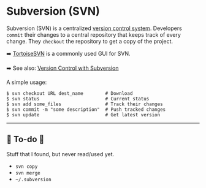 # Subversion (SVN)

<div class="row row-cols-lg-2"><div>

Subversion (SVN) is a centralized [version control system](../../_general/index.md). Developers `commit` their changes to a central repository that keeps track of every change. They `checkout` the repository to get a copy of the project.

➡️ [TortoiseSVN](https://tortoisesvn.net/) is a commonly used GUI for SVN.

➡️ See also: [Version Control with Subversion](https://svnbook.red-bean.com/)
</div><div>

A simple usage:

```shell!
$ svn checkout URL dest_name        # Download
$ svn status                        # Current status
$ svn add some_files                # Track their changes
$ svn commit -m "some description"  # Push tracked changes
$ svn update                        # Get latest version
```
</div></div>

<hr class="sep-both">

## 👻 To-do 👻

Stuff that I found, but never read/used yet.

<div class="row row-cols-lg-2"><div>

* `svn copy`
* `svn merge`
* `~/.subversion`
</div><div>
</div></div>